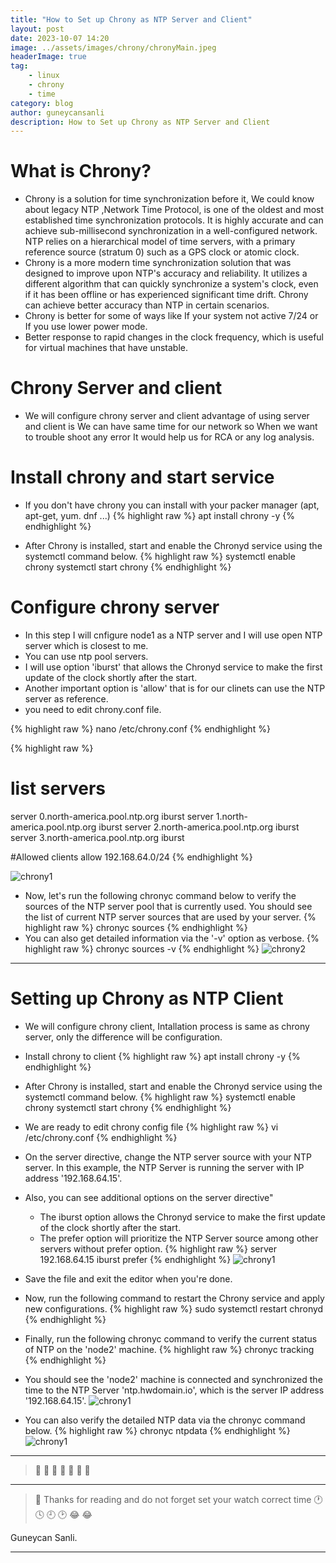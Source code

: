```yaml
---
title: "How to Set up Chrony as NTP Server and Client"
layout: post
date: 2023-10-07 14:20
image: ../assets/images/chrony/chronyMain.jpeg
headerImage: true
tag:
    - linux
    - chrony
    - time
category: blog
author: guneycansanli
description: How to Set up Chrony as NTP Server and Client
---
```


# What is Chrony?

-  Chrony is a solution for time synchronization before it, We could know about legacy NTP ,Network Time Protocol, is one of the oldest and most established time synchronization protocols. It is highly accurate and can achieve sub-millisecond synchronization in a well-configured network. NTP relies on a hierarchical model of time servers, with a primary reference source (stratum 0) such as a GPS clock or atomic clock.
-  Chrony is a more modern time synchronization solution that was designed to improve upon NTP's accuracy and reliability. It utilizes a different algorithm that can quickly synchronize a system's clock, even if it has been offline or has experienced significant time drift. Chrony can achieve better accuracy than NTP in certain scenarios.
-  Chrony is better for some of ways like If your system not active 7/24 or If you use lower power mode.
-  Better response to rapid changes in the clock frequency, which is useful for virtual machines that have unstable.

# Chrony Server and client

-  We will configure chrony server and client advantage of using server and client is We can have same time for our network so When we want to trouble shoot any error It would help us for RCA or any log analysis.

# Install chrony and start service

-   If you don't have chrony you can install with your packer manager (apt, apt-get, yum. dnf ...)
{% highlight raw %}
apt install chrony -y
{% endhighlight %}

-   After Chrony is installed, start and enable the Chronyd service using the systemctl command below.
{% highlight raw %}
systemctl enable chrony
systemctl start chrony
{% endhighlight %}

# Configure chrony server

-   In this step I will cnfigure node1 as a NTP server and I will use open NTP server which is closest to me.
-   You can use ntp pool servers.
-   I will use option 'iburst' that allows the Chronyd service to make the first update of the clock shortly after the start.
-   Another important option is 'allow' that is for our clinets can use the NTP server as reference.
-   you need to edit chrony.conf file.

{% highlight raw %}
nano /etc/chrony.conf
{% endhighlight %}

{% highlight raw %}

# list servers

server 0.north-america.pool.ntp.org iburst
server 1.north-america.pool.ntp.org iburst
server 2.north-america.pool.ntp.org iburst
server 3.north-america.pool.ntp.org iburst

#Allowed clients
allow 192.168.64.0/24
{% endhighlight %}

![chrony1][1]

-   Now, let's run the following chronyc command below to verify the sources of the NTP server pool that is currently used. You should see the list of current NTP server sources that are used by your server.
{% highlight raw %}
chronyc sources
{% endhighlight %}
-   You can also get detailed information via the '-v' option as verbose.
{% highlight raw %}
chronyc sources -v
{% endhighlight %}
![chrony2][2]

---

# Setting up Chrony as NTP Client

-   We will configure chrony client, Intallation process is same as chrony server, only the difference will be configuration.
-   Install chrony to client
{% highlight raw %}
apt install chrony -y
{% endhighlight %}

-   After Chrony is installed, start and enable the Chronyd service using the systemctl command below.
{% highlight raw %}
systemctl enable chrony
systemctl start chrony
{% endhighlight %}

-   We are ready to edit chrony config file
{% highlight raw %}
vi /etc/chrony.conf
{% endhighlight %}

-   On the server directive, change the NTP server source with your NTP server. In this example, the NTP Server is running the server with IP address '192.168.64.15'.
-   Also, you can see additional options on the server directive"
    -   The iburst option allows the Chronyd service to make the first update of the clock shortly after the start.
    -   The prefer option will prioritize the NTP Server source among other servers without prefer option.
{% highlight raw %}
server 192.168.64.15 iburst prefer
{% endhighlight %}
![chrony1][3]
-   Save the file and exit the editor when you're done.

-   Now, run the following command to restart the Chrony service and apply new configurations.
{% highlight raw %}
sudo systemctl restart chronyd
{% endhighlight %}

-   Finally, run the following chronyc command to verify the current status of NTP on the 'node2' machine.
{% highlight raw %}
chronyc tracking
{% endhighlight %}
-   You should see the 'node2' machine is connected and synchronized the time to the NTP Server 'ntp.hwdomain.io', which is the server IP address '192.168.64.15'.
    ![chrony1][4]

-   You can also verify the detailed NTP data via the chronyc command below.
{% highlight raw %}
chronyc ntpdata
{% endhighlight %}
    ![chrony1][5]

---

> :metal: :metal: :metal: :metal: :metal: :metal: :metal:

---

> :memo: Thanks for reading and do not forget set your watch correct time :clock1: :clock4: :clock9: :clock2: :joy: :joy:

Guneycan Sanli.

---

[1]: ../assets/images/chrony/chrony1.jpeg
[2]: ../assets/images/chrony/chrony2.jpg
[3]: ../assets/images/chrony/chrony3.jpg
[4]: ../assets/images/chrony/chrony4.jpg
[5]: ../assets/images/chrony/chrony5.jpg
